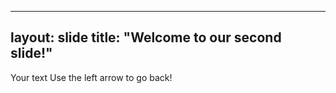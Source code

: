 ----
layout: slide
title: "Welcome to our second slide!"
-----
Your text
Use the left arrow to go back!
